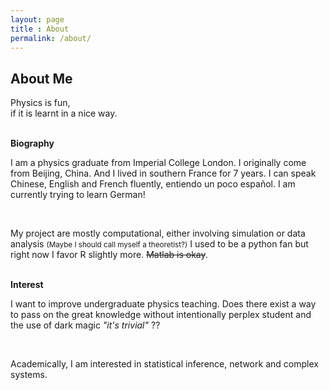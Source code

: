 ```yaml
---
layout: page
title : About
permalink: /about/
---
```


<h2>About Me</h2>
<p>Physics is fun,<br>if it is learnt in a nice way.</p>
<br>
<div class="manual-post">
  <div class="manual manual-title">
  <strong>Biography</strong>
  </div>
<p>  <div class="manual-content">

<p>I am a physics graduate from Imperial College London. I originally come from Beijing, China. And I lived in southern France for 7 years. I can speak Chinese, English and French fluently, entiendo un poco español. I am currently trying to learn German! </p>
<br>
<p>My project are mostly computational, either involving simulation or data analysis <small>(Maybe I should call myself a theoretist?)</small> I used to be a python fan but right now I favor R slightly more. <s>Matlab is okay</s>.</p>
<br>
</div>

<div class="manual manual-title">
  <strong>Interest</strong>
  </div>
<p>  <div class="manual-content">
<p>I want to improve undergraduate physics teaching. Does there exist a way to pass on the great knowledge without intentionally perplex student and the use of dark magic <i>"it's trivial"</i> ??</p>
<br>
<p>Academically, I am interested in statistical inference, network and complex systems.</p>

</div>
